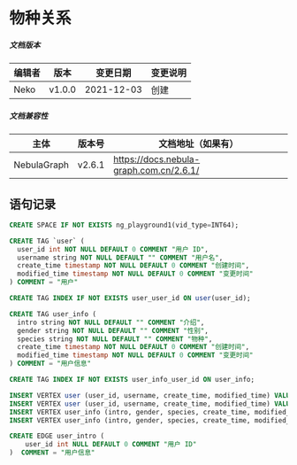 # 物种关系

##### 文档版本

| 编辑者 | 版本 | 变更日期 | 变更说明 |
| ----- | --- | ------- | ------- |
| Neko | v1.0.0 | 2021-12-03 | 创建 |

##### 文档兼容性

| 主体 | 版本号 | 文档地址（如果有） |
| -- | -- | -- |
| NebulaGraph | v2.6.1 | https://docs.nebula-graph.com.cn/2.6.1/ |

## 语句记录

```sql
CREATE SPACE IF NOT EXISTS ng_playground1(vid_type=INT64);
```

```sql
CREATE TAG `user` (
  user_id int NOT NULL DEFAULT 0 COMMENT "用户 ID",
  username string NOT NULL DEFAULT "" COMMENT "用户名",
  create_time timestamp NOT NULL DEFAULT 0 COMMENT "创建时间",
  modified_time timestamp NOT NULL DEFAULT 0 COMMENT "变更时间"
) COMMENT = "用户"
```

```sql
CREATE TAG INDEX IF NOT EXISTS user_user_id ON user(user_id);
```

```sql
CREATE TAG user_info (
  intro string NOT NULL DEFAULT "" COMMENT "介绍",
  gender string NOT NULL DEFAULT "" COMMENT "性别",
  species string NOT NULL DEFAULT "" COMMENT "物种",
  create_time timestamp NOT NULL DEFAULT 0 COMMENT "创建时间",
  modified_time timestamp NOT NULL DEFAULT 0 COMMENT "变更时间"
) COMMENT = "用户信息"
```

```sql
CREATE TAG INDEX IF NOT EXISTS user_info_user_id ON user_info;
```

```sql
INSERT VERTEX user (user_id, username, create_time, modified_time) VALUES 2:(2, "Neko2", now(), now());
INSERT VERTEX user (user_id, username, create_time, modified_time) VALUES 1:(1, "Neko1", now(), now());
INSERT VERTEX user_info (intro, gender, species, create_time, modified_time) VALUES 3:("喵呜1", "公", "猫咪", now(), now());
INSERT VERTEX user_info (intro, gender, species, create_time, modified_time) VALUES 4:("喵呜2", "母", "猫咪", now(), now());
```

```sql
CREATE EDGE user_intro (
	user_id int NULL DEFAULT 0 COMMENT "用户 ID"
)  COMMENT = "用户信息"
```
